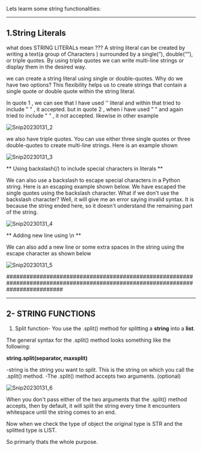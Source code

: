 Lets learm some string functionalities:

-------------------------------------------
1.String Literals
-------------------------------------------

what does STRING LITERALs mean ??? 
A string literal can be created by writing a text(a group of Characters ) surrounded by a single(”), double(“”), or triple quotes.  By using triple quotes we can write multi-line strings or display them in the desired way. 

we can create a string literal using single or double-quotes. Why do we have two options? 
This flexibility helps us to create strings that contain a single quote or double quote within the string literal. 

In quote 1 , we can see that I have used '' literal and within that tried to include " " , it accepted.
but in quote 2 , when i have used " " and again tried to include " " , it not accepted. 
likewise in other example

![Snip20230131_2](https://user-images.githubusercontent.com/93876736/215753667-abda3fa1-7189-42e3-88a8-e795e095766c.png)




we also have triple quotes. You can use either three single quotes or three double-quotes to create multi-line strings. Here is an example shown 

![Snip20230131_3](https://user-images.githubusercontent.com/93876736/215755766-8f1c2de7-77a9-46cd-ac0f-039ae3cd1034.png)


** Using backslash(/) to include special characters in literals **

We can also use a backslash to escape special characters in a Python string. Here is an escaping example shown below. We have escaped the single quotes using the backslash character. 
What if we don't use the backslash character? Well, it will give me an error saying invalid syntax. It is because the string ended here, so it doesn't understand the remaining part of the string.



![Snip20230131_4](https://user-images.githubusercontent.com/93876736/215756439-c976035a-2916-457d-b69d-72dd6be0ed83.png)


** Adding new line using \n **

We can also add a new line or some extra spaces in the string using the escape character as shown below

![Snip20230131_5](https://user-images.githubusercontent.com/93876736/215758255-cfd8ccfc-596f-4fb4-9247-bff743093a55.png)

#################################################################################################################################

-----------------
2- STRING FUNCTIONS
-----------------

1) Split function-
   You use the .split() method for splitting a **string** into a **list**.

The general syntax for the .split() method looks something like the following:

**string.split(separator, maxsplit)**


-string is the string you want to split. This is the string on which you call the .split() method.
-The .split() method accepts two arguments. (optional)





![Snip20230131_6](https://user-images.githubusercontent.com/93876736/215760231-1cf5e7e4-a89c-47c5-a6fa-4548740fafae.png)


When you don't pass either of the two arguments that the .split() method accepts, then by default, it will split the string every time it encounters whitespace until the string comes to an end.

Now when we check the type of object the original type is STR and the splitted type is LIST.

So primarly thats the whole purpose.




